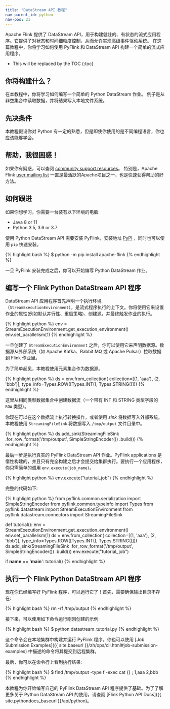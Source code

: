 ```yaml
---
title: "DataStream API 教程"
nav-parent_id: python
nav-pos: 21
---
```

<!--
Licensed to the Apache Software Foundation (ASF) under one
or more contributor license agreements.  See the NOTICE file
distributed with this work for additional information
regarding copyright ownership.  The ASF licenses this file
to you under the Apache License, Version 2.0 (the
"License"); you may not use this file except in compliance
with the License.  You may obtain a copy of the License at

  http://www.apache.org/licenses/LICENSE-2.0

Unless required by applicable law or agreed to in writing,
software distributed under the License is distributed on an
"AS IS" BASIS, WITHOUT WARRANTIES OR CONDITIONS OF ANY
KIND, either express or implied.  See the License for the
specific language governing permissions and limitations
under the License.
-->

Apache Flink 提供了 DataStream API，用于构建健壮的、有状态的流式应用程序。它提供了对状态和时间细粒度控制，从而允许实现高级事件驱动系统。
在这篇教程中，你将学习如何使用 PyFlink 和 DataStream API 构建一个简单的流式应用程序。

* This will be replaced by the TOC
{:toc}

## 你将构建什么？

在本教程中，你将学习如何编写一个简单的 Python DataStream 作业。
例子是从非空集合中读取数据，并将结果写入本地文件系统。

## 先决条件

本教程假设你对 Python 有一定的熟悉，但是即使你使用的是不同编程语言，你也应该能够学会。

## 帮助，我很困惑！

如果你有疑惑，可以查阅 [community support resources](https://flink.apache.org/zh/community.html)。
特别是，Apache Flink [user mailing list](https://flink.apache.org/zh/community.html#mailing-lists) 一直是最活跃的Apache项目之一，也是快速获得帮助的好方法。

## 如何跟进

如果你想学习，你需要一台装有以下环境的电脑:

* Java 8 or 11
* Python 3.5, 3.6 or 3.7

使用 Python DataStream API 需要安装 PyFlink，安装地址 [PyPI](https://pypi.org/project/apache-flink/) ，同时也可以使用 `pip` 快速安装。 

{% highlight bash %}
$ python -m pip install apache-flink
{% endhighlight %}

一旦 PyFlink 安装完成之后，你可以开始编写 Python DataStream 作业。

## 编写一个 Flink Python DataStream API 程序

DataStream API 应用程序首先声明一个执行环境（`StreamExecutionEnvironment`），是流式程序执行的上下文。你将使用它来设置作业的属性(例如默认并行性、重启策略)、创建源，并最终触发作业的执行。

{% highlight python %}
env = StreamExecutionEnvironment.get_execution_environment()
env.set_parallelism(1)
{% endhighlight %}

一旦创建了 `StreamExecutionEnvironment` 之后，你可以使用它来声明数据源。数据源从外部系统（如 Apache Kafka、Rabbit MQ 或 Apache Pulsar）拉取数据到 Flink 作业里。

为了简单起见，本教程使用元素集合作为数据源。

{% highlight python %}
ds = env.from_collection(
    collection=[(1, 'aaa'), (2, 'bbb')],
    type_info=Types.ROW([Types.INT(), Types.STRING()]))
{% endhighlight %}

这里从相同类型数据集合中创建数据流（一个带有 INT 和 STRING 类型字段的 `ROW` 类型）。

你现在可以在这个数据流上执行转换操作，或者使用 _sink_ 将数据写入外部系统。本教程使用 `StreamingFileSink` 将数据写入 `/tmp/output` 文件目录中。

{% highlight python %}
ds.add_sink(StreamingFileSink
    .for_row_format('/tmp/output', SimpleStringEncoder())
    .build())
{% endhighlight %}

最后一步是执行真实的 PyFlink DataStream API 作业。PyFlink applications 是惰性构建的，并且只有完全构建之后才会提交给集群执行。要执行一个应用程序，你只需简单的调用 `env.execute(job_name)`。

{% highlight python %}
env.execute("tutorial_job")
{% endhighlight %}

完整的代码如下:

{% highlight python %}
from pyflink.common.serialization import SimpleStringEncoder
from pyflink.common.typeinfo import Types
from pyflink.datastream import StreamExecutionEnvironment
from pyflink.datastream.connectors import StreamingFileSink


def tutorial():
    env = StreamExecutionEnvironment.get_execution_environment()
    env.set_parallelism(1)
    ds = env.from_collection(
        collection=[(1, 'aaa'), (2, 'bbb')],
        type_info=Types.ROW([Types.INT(), Types.STRING()]))
    ds.add_sink(StreamingFileSink
                .for_row_format('/tmp/output', SimpleStringEncoder())
                .build())
    env.execute("tutorial_job")


if __name__ == '__main__':
    tutorial()
{% endhighlight %}

## 执行一个 Flink Python DataStream API 程序

现在你已经编写好 PyFlink 程序，可以运行它了！首先，需要确保输出目录不存在:

{% highlight bash %}
rm -rf /tmp/output
{% endhighlight %}

接下来，可以使用如下命令运行刚刚创建的示例:

{% highlight bash %}
$ python datastream_tutorial.py
{% endhighlight %}

这个命令会在本地集群中构建并运行 PyFlink 程序。你也可以使用 [Job Submission Examples]({{ site.baseurl }}/zh/ops/cli.html#job-submission-examples) 中描述的命令将其提交到远程集群。

最后，你可以在命令行上看到执行结果:

{% highlight bash %}
$ find /tmp/output -type f -exec cat {} \;
1,aaa
2,bbb
{% endhighlight %}

本教程为你开始编写自己的 PyFlink DataStream API 程序提供了基础。为了了解更多关于 Python DataStream API 的使用，请查阅 [Flink Python API Docs]({{ site.pythondocs_baseurl }}/api/python)。
